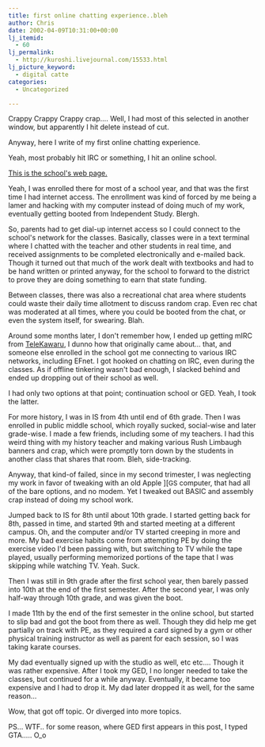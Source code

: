 ```yaml
---
title: first online chatting experience..bleh
author: Chris
date: 2002-04-09T10:31:00+00:00
lj_itemid:
  - 60
lj_permalink:
  - http://kuroshi.livejournal.com/15533.html
lj_picture_keyword:
  - digital catte
categories:
  - Uncategorized

---
```

Crappy Crappy Crappy crap&#8230;. Well, I had most of this selected in another window, but apparently I hit delete instead of cut.

<!--more Trés Gh33k-->


  
Anyway, here I write of my first online chatting experience.

Yeah, most probably hit IRC or something, I hit an online school.

[This is the school's web page.][1]

Yeah, I was enrolled there for most of a school year, and that was the first time I had internet access. The enrollment was kind of forced by me being a lamer and hacking with my computer instead of doing much of my work, eventually getting booted from Independent Study. Blergh.

So, parents had to get dial-up internet access so I could connect to the school's network for the classes. Basically, classes were in a text terminal where I chatted with the teacher and other students in real time, and received assignments to be completed electronically and e-mailed back. Though it turned out that much of the work dealt with textbooks and had to be hand written or printed anyway, for the school to forward to the district to prove they are doing something to earn that state funding.

Between classes, there was also a recreational chat area where students could waste their daily time allotment to discuss random crap. Even rec chat was moderated at all times, where you could be booted from the chat, or even the system itself, for swearing. Blah.

Around some months later, I don't remember how, I ended up getting mIRC from [TeleKawaru][2], I dunno how that originally came about&#8230; that, and someone else enrolled in the school got me connecting to various IRC networks, including EFnet. I got hooked on chatting on IRC, even during the classes. As if offline tinkering wasn't bad enough, I slacked behind and ended up dropping out of their school as well.

I had only two options at that point; continuation school or GED. Yeah, I took the latter.

For more history, I was in IS from 4th until end of 6th grade. Then I was enrolled in public middle school, which royally sucked, social-wise and later grade-wise. I made a few friends, including some of my teachers. I had this weird thing with my history teacher and making various Rush Limbaugh banners and crap, which were promptly torn down by the students in another class that shares that room. Bleh, side-tracking.

Anyway, that kind-of failed, since in my second trimester, I was neglecting my work in favor of tweaking with an old Apple ][<font size="2">GS</font> computer, that had all of the bare options, and no modem. Yet I tweaked out BASIC and assembly crap instead of doing my school work.

Jumped back to IS for 8th until about 10th grade. I started getting back for 8th, passed in time, and started 9th and started meeting at a different campus. Oh, and the computer and/or TV started creeping in more and more. My bad exercise habits come from attempting PE by doing the exercise video I'd been passing with, but switching to TV while the tape played, usually performing memorized portions of the tape that I was skipping while watching TV. Yeah. Suck.

Then I was still in 9th grade after the first school year, then barely passed into 10th at the end of the first semester. After the second year, I was only half-way through 10th grade, and was given the boot.

I made 11th by the end of the first semester in the online school, but started to slip bad and got the boot from there as well. Though they did help me get partially on track with PE, as they required a card signed by a gym or other physical training instructor as well as parent for each session, so I was taking karate courses.

My dad eventually signed up with the studio as well, etc etc&#8230;. Though it was rather expensive. After I took my GED, I no longer needed to take the classes, but continued for a while anyway. Eventually, it became too expensive and I had to drop it. My dad later dropped it as well, for the same reason&#8230;

Wow, that got off topic. Or diverged into more topics.

PS&#8230; WTF.. for some reason, where GED first appears in this post, I typed GTA&#8230;.. O_o

 [1]: http://www.choice2000.org
 [2]: http://www.telekawaru.com

